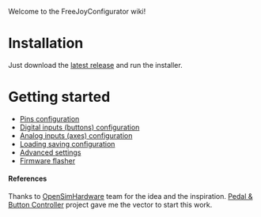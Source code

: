 Welcome to the FreeJoyConfigurator wiki!

# Installation
Just download the [latest release]() and run the installer.

# Getting started
* [Pins configuration](https://github.com/vostrenkov/FreeJoyConfigurator/wiki/Pins-configuration)
* [Digital inputs (buttons) configuration](https://github.com/vostrenkov/FreeJoyConfigurator/wiki/Digital-inputs-configuration)
* [Analog inputs (axes) configuration](https://github.com/vostrenkov/FreeJoyConfigurator/wiki/Analog-inputs-configuration)
* [Loading saving configuration](https://github.com/vostrenkov/FreeJoyConfigurator/wiki/Loading-and-saving-configuration)
* [Advanced settings](https://github.com/vostrenkov/FreeJoyConfigurator/wiki/Advanced-settings)
* [Firmware flasher](https://github.com/vostrenkov/FreeJoyConfigurator/wiki/Firmware-flasher)


#### References
Thanks to [OpenSimHardware](https://github.com/OpenSimHardware) team for the idea and the inspiration. [Pedal & Button Controller](https://github.com/OpenSimHardware/PedalButtonController) project gave me the vector to start this work.